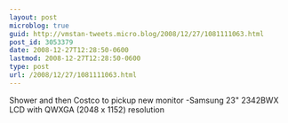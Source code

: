 ```yaml
---
layout: post
microblog: true
guid: http://vmstan-tweets.micro.blog/2008/12/27/1081111063.html
post_id: 3053379
date: 2008-12-27T12:28:50-0600
lastmod: 2008-12-27T12:28:50-0600
type: post
url: /2008/12/27/1081111063.html
---
```

Shower and then Costco to pickup new monitor -Samsung 23" 2342BWX LCD with QWXGA (2048 x 1152) resolution
